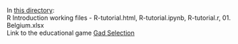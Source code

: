 In [this directory](https://github.com/Marchev-Science/summer-school-2021/tree/main/Angel_Marchev_Jr/):  
R Introduction working files - R-tutorial.html, R-tutorial.ipynb, R-tutorial.r, 01. Belgium.xlsx  
Link to the educational game [Gad Selection](https://game.marchev.science)
